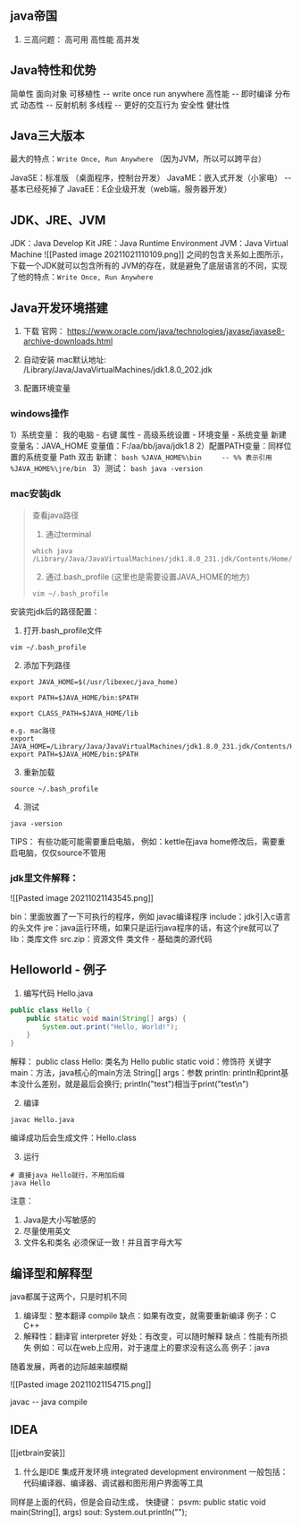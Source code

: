 ## java帝国
1. 三高问题：
高可用
高性能
高并发


## Java特性和优势
简单性
面向对象
可移植性 -- write once run anywhere
高性能 -- 即时编译
分布式
动态性 -- 反射机制
多线程 -- 更好的交互行为
安全性
健壮性


## Java三大版本
最大的特点：`Write Once, Run Anywhere`  （因为JVM，所以可以跨平台）

JavaSE：标准版 （桌面程序，控制台开发）
JavaME：嵌入式开发（小家电） -- 基本已经死掉了
JavaEE：E企业级开发（web端，服务器开发）


## JDK、JRE、JVM
JDK：Java Develop Kit
JRE：Java Runtime Environment
JVM：Java Virtual Machine
![[Pasted image 20211021110109.png]]
之间的包含关系如上图所示，下载一个JDK就可以包含所有的
JVM的存在，就是避免了底层语言的不同，实现了他的特点：`Write Once, Run Anywhere`  


## Java开发环境搭建

1. 下载
官网： https://www.oracle.com/java/technologies/javase/javase8-archive-downloads.html

2. 自动安装
mac默认地址: /Library/Java/JavaVirtualMachines/jdk1.8.0_202.jdk

3. 配置环境变量
### **windows操作**
1）系统变量： 我的电脑 - 右键 属性 - 高级系统设置 - 环境变量 - 系统变量 新建
	变量名：JAVA_HOME
	变量值：F:/aa/bb/java/jdk1.8
2）配置PATH变量：同样位置的系统变量
	Path 双击 新建：
	```bash
	%JAVA_HOME%\bin     -- %% 表示引用
	%JAVA_HOME%\jre/bin
	```
3）测试：
	```bash
	java -version
	```

### mac安装jdk

> 查看java路径
> 1. 通过terminal
> ```shell
> which java
> /Library/Java/JavaVirtualMachines/jdk1.8.0_231.jdk/Contents/Home/bin/java
> ```
> 2. 通过.bash_profile (这里也是需要设置JAVA_HOME的地方)
> ```shell
> vim ~/.bash_profile
> ```

安装完jdk后的路径配置：

1. 打开.bash_profile文件
```shell
vim ~/.bash_profile
```

2. 添加下列路径
``` shell
export JAVA_HOME=$(/usr/libexec/java_home)

export PATH=$JAVA_HOME/bin:$PATH

export CLASS_PATH=$JAVA_HOME/lib

e.g. mac路径
export JAVA_HOME=/Library/Java/JavaVirtualMachines/jdk1.8.0_231.jdk/Contents/Home
export PATH=$JAVA_HOME/bin:$PATH

```
3. 重新加载
```shell
source ~/.bash_profile
```
4. 测试
```shell
java -version
```

TIPS：
有些功能可能需要重启电脑，
例如：kettle在java home修改后，需要重启电脑，仅仅source不管用


### jdk里文件解释：
![[Pasted image 20211021143545.png]]

bin：里面放置了一下可执行的程序，例如 javac编译程序
include：jdk引入c语言的头文件
jre：java运行环境，如果只是运行java程序的话，有这个jre就可以了
lib：类库文件
src.zip：资源文件 类文件 - 基础类的源代码

## Helloworld - 例子

1. 编写代码 Hello.java
```java
public class Hello { 
	public static void main(String[] args) {
		System.out.print("Hello, World!");
	}
}
```

解释：
public class Hello: 类名为 Hello
public static void：修饰符 关键字 
main：方法，java核心的main方法
String[] args：参数
println: println和print基本没什么差别，就是最后会换行; println("test")相当于print("test\n")


2. 编译
```shell
javac Hello.java
```
编译成功后会生成文件：Hello.class

3. 运行
```shell
# 直接java Hello就行，不用加后缀
java Hello
```

注意：
1. Java是大小写敏感的
2. 尽量使用英文
3. 文件名和类名 必须保证一致！并且首字母大写


## 编译型和解释型
java都属于这两个，只是时机不同

1. 编译型：整本翻译  compile
缺点：如果有改变，就需要重新编译
例子：C C++
3. 解释性：翻译官  interpreter
好处：有改变，可以随时解释
缺点：性能有所损失
例如：可以在web上应用，对于速度上的要求没有这么高
例子：java

随着发展，两者的边际越来越模糊

![[Pasted image 20211021154715.png]]

javac -- java compile


## IDEA
[[jetbrain安装]]

1. 什么是IDE
集成开发环境 integrated development environment
一般包括：代码编译器、编译器、调试器和图形用户界面等工具

同样是上面的代码，但是会自动生成，
快捷键：
psvm: public static void main(String[], args)
sout: System.out.println("");

